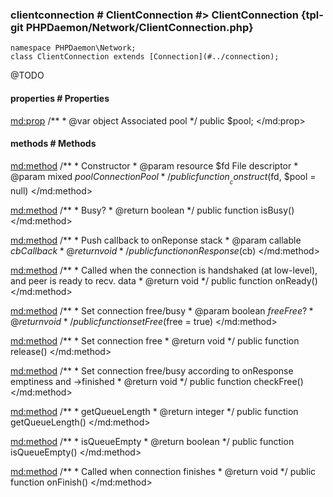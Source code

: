### clientconnection # ClientConnection #> ClientConnection {tpl-git PHPDaemon/Network/ClientConnection.php}

```php:p
namespace PHPDaemon\Network;
class ClientConnection extends [Connection](#../connection);
```

@TODO

<!-- include-namespace path="\PHPDaemon\Network\ClientConnection" level="" access="" -->
#### properties # Properties

<md:prop>
/**
	 * @var object Associated pool
	 */
public $pool;
</md:prop>

#### methods # Methods

<md:method>
/**
	 * Constructor
	 * @param resource $fd   File descriptor
	 * @param mixed    $pool ConnectionPool
	 */
public function __construct($fd, $pool = null)
</md:method>

<md:method>
/**
	 * Busy?
	 * @return boolean
	 */
public function isBusy()
</md:method>

<md:method>
/**
	 * Push callback to onReponse stack
	 * @param  callable $cb Callback
	 * @return void
	 */
public function onResponse($cb)
</md:method>

<md:method>
/**
	 * Called when the connection is handshaked (at low-level), and peer is ready to recv. data
	 * @return void
	 */
public function onReady()
</md:method>

<md:method>
/**
	 * Set connection free/busy
	 * @param  boolean $free Free?
	 * @return void
	 */
public function setFree($free = true)
</md:method>

<md:method>
/**
	 * Set connection free
	 * @return void
	 */
public function release()
</md:method>

<md:method>
/**
	 * Set connection free/busy according to onResponse emptiness and ->finished
	 * @return void
	 */
public function checkFree()
</md:method>

<md:method>
/**
	 * getQueueLength
	 * @return integer
	 */
public function getQueueLength()
</md:method>

<md:method>
/**
	 * isQueueEmpty
	 * @return boolean
	 */
public function isQueueEmpty()
</md:method>

<md:method>
/**
	 * Called when connection finishes
	 * @return void
	 */
public function onFinish()
</md:method>


<!--/ include-namespace -->

